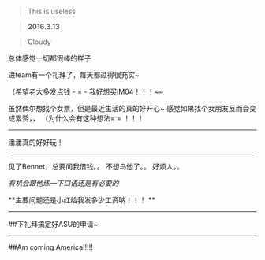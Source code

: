 > This is useless

> **2016.3.13**

> Cloudy

总体感觉一切都很棒的样子

进team有一个礼拜了，每天都过得很充实~

（希望老大多发点钱 - = -  我好想买IM04！！！~~

虽然偶尔想找个女票，但是最近生活的真的好开心~ 感觉如果找个女朋友反而会变成累赘，， （为什么会有这种想法= = ！！！

--------------

潘潘真的好好玩！

-----

见了Bennet，总要问我借钱。。  不想鸟他了。。 好烦人。。

*有机会跟他练一下口语还是有必要的*

**主要问题还是小红给我发多少工资呐！！！ **

------

##下礼拜搞定好ASU的申请~

----

##Am coming America!!!!!
